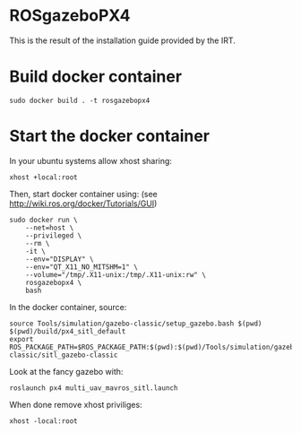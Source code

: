 # ROSgazeboPX4
This is the result of the installation guide provided by the IRT.

# Build docker container
```
sudo docker build . -t rosgazebopx4
```

# Start the docker container

In your ubuntu systems allow xhost sharing:

```
xhost +local:root
```

Then, start docker container using: (see http://wiki.ros.org/docker/Tutorials/GUI)
```
sudo docker run \
    --net=host \  
    --privileged \     
    --rm \
    -it \   
    --env="DISPLAY" \    
    --env="QT_X11_NO_MITSHM=1" \   
    --volume="/tmp/.X11-unix:/tmp/.X11-unix:rw" \
    rosgazebopx4 \
    bash
```
In the docker container, source: 

```
source Tools/simulation/gazebo-classic/setup_gazebo.bash $(pwd) $(pwd)/build/px4_sitl_default
export ROS_PACKAGE_PATH=$ROS_PACKAGE_PATH:$(pwd):$(pwd)/Tools/simulation/gazebo-classic/sitl_gazebo-classic
```

Look at the fancy gazebo with:
```
roslaunch px4 multi_uav_mavros_sitl.launch
```

When done remove xhost priviliges: 
```
xhost -local:root
```